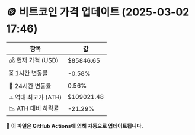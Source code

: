 # 🪙 비트코인 가격 업데이트 (2025-03-02 17:46)

| 항목                | 값 |
|--------------------|----------------|
| 💰 현재 가격 (USD) | $85846.65 |
| ⏳ 1시간 변동률    | -0.58% |
| 📆 24시간 변동률   | 0.56% |
| 🔝 역대 최고가 (ATH) | $109021.48 |
| 📉 ATH 대비 하락률 | -21.29% |

🔄 **이 파일은 GitHub Actions에 의해 자동으로 업데이트됩니다.**
